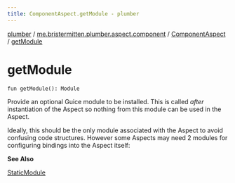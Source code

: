 ```yaml
---
title: ComponentAspect.getModule - plumber
---
```


[plumber](../../index.html) / [me.bristermitten.plumber.aspect.component](../index.html) / [ComponentAspect](index.html) / [getModule](./get-module.html)

# getModule

`fun getModule(): Module`

Provide an optional Guice module to be installed.
This is called *after* instantiation of the Aspect so nothing from this module can be used in the Aspect.

Ideally, this should be the only module associated with the Aspect to avoid confusing code structures.
However some Aspects may need 2 modules for configuring bindings into the Aspect itself:

**See Also**

[StaticModule](../../me.bristermitten.plumber.aspect/-static-module/index.html)

